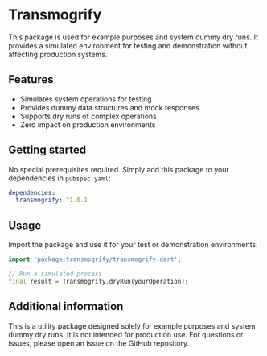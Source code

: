 <!--
This README describes the package. If you publish this package to pub.dev,
this README's contents appear on the landing page for your package.

For information about how to write a good package README, see the guide for
[writing package pages](https://dart.dev/guides/libraries/writing-package-pages).

For general information about developing packages, see the Dart guide for
[creating packages](https://dart.dev/guides/libraries/create-library-packages)
and the Flutter guide for
[developing packages and plugins](https://flutter.dev/developing-packages).
-->

# Transmogrify

This package is used for example purposes and system dummy dry runs. It provides a simulated environment for testing and demonstration without affecting production systems.

## Features

- Simulates system operations for testing
- Provides dummy data structures and mock responses
- Supports dry runs of complex operations
- Zero impact on production environments

## Getting started

No special prerequisites required. Simply add this package to your dependencies in `pubspec.yaml`:

```yaml
dependencies:
  transmogrify: ^1.0.1
```

## Usage

Import the package and use it for your test or demonstration environments:

```dart
import 'package:transmogrify/transmogrify.dart';

// Run a simulated process
final result = Transmogrify.dryRun(yourOperation);
```

## Additional information

This is a utility package designed solely for example purposes and system dummy dry runs. It is not intended for production use. For questions or issues, please open an issue on the GitHub repository.
